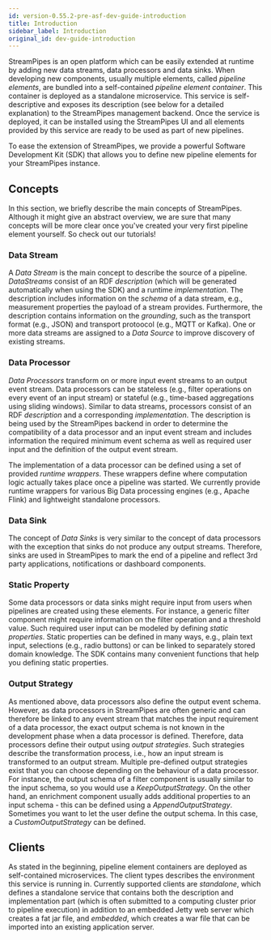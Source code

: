 ```yaml
---
id: version-0.55.2-pre-asf-dev-guide-introduction
title: Introduction
sidebar_label: Introduction
original_id: dev-guide-introduction
---
```


StreamPipes is an open platform which can be easily extended at runtime by adding new data streams, data processors and data sinks.
When developing new components, usually multiple elements, called _pipeline elements_, are bundled into a self-contained _pipeline element container_. This container is deployed as a standalone microservice. This service is self-descriptive and exposes its description (see below for a detailed explanation) to the StreamPipes management backend. Once the service is deployed, it can be installed using the StreamPipes UI and all elements provided by this service are ready to be used as part of new pipelines.

To ease the extension of StreamPipes, we provide a powerful Software Development Kit (SDK) that allows you to define new pipeline elements for your StreamPipes instance.

## Concepts

In this section, we briefly describe the main concepts of StreamPipes. Although it might give an abstract overview, we are sure that many concepts will be more clear once you've created your very first pipeline element yourself. So check out our tutorials!

### Data Stream

A _Data Stream_ is the main concept to describe the source of a pipeline. _DataStreams_ consist of
an RDF _description_ (which will be generated automatically when using the SDK) and a runtime
_implementation_. The description includes information on the _schema_ of a data stream, e.g., measurement properties the payload of a stream provides.
Furthermore, the description contains information on the _grounding_, such as the transport format (e.g., JSON) and transport protoocol (e.g., MQTT or Kafka).
One or more data streams are assigned to a _Data Source_ to improve discovery of existing streams.

### Data Processor
_Data Processors_ transform on or more input event streams to an output event stream. Data processors can be stateless (e.g., filter operations on every event of an input stream) or stateful (e.g., time-based aggregations using sliding windows).
Similar to data streams, processors consist of an RDF _description_ and a corresponding _implementation_. The description is being used by the StreamPipes backend in order to determine the compatibility of a data processor and an input event stream and includes information the required minimum event schema as well as required user input and the definition of the output event stream.

The implementation of a data processor can be defined using a set of provided _runtime wrappers_. These wrappers define where computation logic actually takes place once a pipeline was started. We currently provide runtime wrappers for various Big Data processing engines (e.g., Apache Flink) and lightweight standalone processors.

### Data Sink
The concept of _Data Sinks_ is very similar to the concept of data processors with the exception that sinks do not produce any output streams.
Therefore, sinks are used in StreamPipes to mark the end of a pipeline and reflect 3rd party applications, notifications or dashboard components.

### Static Property
Some data processors or data sinks might require input from users when pipelines are created using these elements.
For instance, a generic filter component might require information on the filter operation and a threshold value.
Such required user input can be modeled by defining _static properties_. Static properties can be defined in many ways, e.g., plain text input, selections (e.g., radio buttons) or can be linked to separately stored domain knowledge.
The SDK contains many convenient functions that help you defining static properties.

### Output Strategy
As mentioned above, data processors also define the output event schema. However, as data processors in StreamPipes are often generic and can therefore be linked to any event stream that matches the input requirement of a data processor, the exact output schema is not known in the development phase when a data processor is defined.
Therefore, data processors define their output using _output strategies_. Such strategies describe the transformation process, i.e., how an input stream is transformed to an output stream.
Multiple pre-defined output strategies exist that you can choose depending on the behaviour of a data processor.
For instance, the output schema of a filter component is usually similar to the input schema, so you would use a _KeepOutputStrategy_.
On the other hand, an enrichment component usually adds additional properties to an input schema - this can be defined using a _AppendOutputStrategy_.
Sometimes you want to let the user define the output schema. In this case, a _CustomOutputStrategy_ can be defined.

## Clients

As stated in the beginning, pipeline element containers are deployed as self-contained microservices. The client types describes the environment this service is running in.
Currently supported clients are _standalone_, which defines a standalone service that contains both the description and implementation part (which is often submitted to a computing cluster prior to pipeline execution) in addition to an embedded Jetty web server which creates a fat jar file, and _embedded_, which creates a war file that can be imported into an existing application server.


